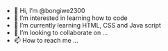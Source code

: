 - 👋 Hi, I’m @bongiwe2300
- 👀 I’m interested in learning how to code
- 🌱 I’m currently learning HTML, CSS and Java script
- 💞️ I’m looking to collaborate on ...
- 📫 How to reach me ...

<!---
bongiwe2300/bongiwe2300 is a ✨ special ✨ repository because its `README.md` (this file) appears on your GitHub profile.
You can click the Preview link to take a look at your changes.
--->
